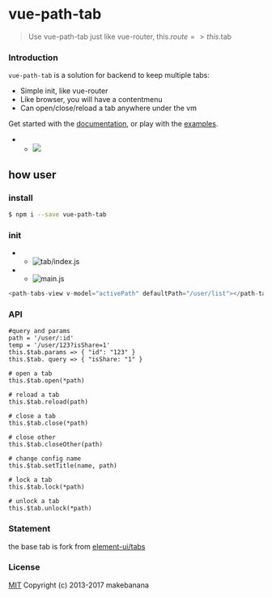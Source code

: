 
# vue-path-tab
> Use vue-path-tab just like vue-router, this.$route => this.$tab
### Introduction
`vue-path-tab` is a solution for backend to keep multiple tabs:

- Simple init, like vue-router
- Like browser, you will have a contentmenu
- Can open/close/reload a tab anywhere under the vm

Get started with the [documentation](https://github.com/makebanana/vue-path-tab), or play with the [examples](https://github.com/makebanana/vue-path-tab/tree/master/example).

- -  ![](http://upload-images.jianshu.io/upload_images/5611290-d0bc1afdd45a3881.gif?imageMogr2/auto-orient/strip%7CimageView2/2/w/1240)


## how user
### install
```bash
$ npm i --save vue-path-tab
```
### init
- - ![tab/index.js](http://upload-images.jianshu.io/upload_images/5611290-0de6e32ba4c79485.png?imageMogr2/auto-orient/strip%7CimageView2/2/w/1240)

- - ![main.js](http://upload-images.jianshu.io/upload_images/5611290-70d7ff57d06b742d.png?imageMogr2/auto-orient/strip%7CimageView2/2/w/1240)

```javascript
<path-tabs-view v-model="activePath" defaultPath="/user/list"></path-tabs-view>
```
### API

```
#query and params
path = '/user/:id'
temp = '/user/123?isShare=1'
this.$tab.params => { "id": "123" }
this.$tab. query => { "isShare: "1" }

# open a tab
this.$tab.open(*path)

# reload a tab
this.$tab.reload(path)

# close a tab
this.$tab.close(*path)

# close other
this.$tab.closeOther(path)

# change config name
this.$tab.setTitle(name, path)

# lock a tab
this.$tab.lock(*path)

# unlock a tab
this.$tab.unlock(*path)
```

### Statement
the base tab is fork from [element-ui/tabs](https://github.com/ElemeFE/element/tree/dev/packages/tabs)
### License
[MIT](https://opensource.org/licenses/MIT)
Copyright (c) 2013-2017 makebanana
